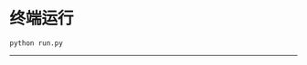 # 终端运行

```shell
python run.py
```
**********************************************************************************************************************************************************************************************************************************************************************************************************************************************************************************************************************************************************************************************************************************************************************************************************************************************************************************************************************************************************************************************************************************************************************************************************************************************************************************************************************************************************************************************************************************************************************